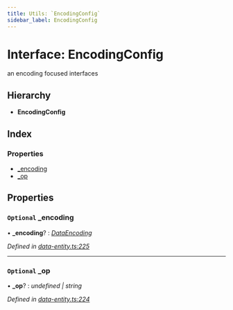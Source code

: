```yaml
---
title: Utils: `EncodingConfig`
sidebar_label: EncodingConfig
---
```


# Interface: EncodingConfig

an encoding focused interfaces

## Hierarchy

* **EncodingConfig**

## Index

### Properties

* [_encoding](encodingconfig.md#optional-_encoding)
* [_op](encodingconfig.md#optional-_op)

## Properties

### `Optional` _encoding

• **_encoding**? : *[DataEncoding](../overview.md#dataencoding)*

*Defined in [data-entity.ts:225](https://github.com/terascope/teraslice/blob/fd211a8bb/packages/utils/src/data-entity.ts#L225)*

___

### `Optional` _op

• **_op**? : *undefined | string*

*Defined in [data-entity.ts:224](https://github.com/terascope/teraslice/blob/fd211a8bb/packages/utils/src/data-entity.ts#L224)*
